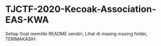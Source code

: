 # TJCTF-2020-Kecoak-Association-EAS-KWA

Setiap Soal memiliki README sendiri, Lihat di masing masing folder, TERIMAKASIH
